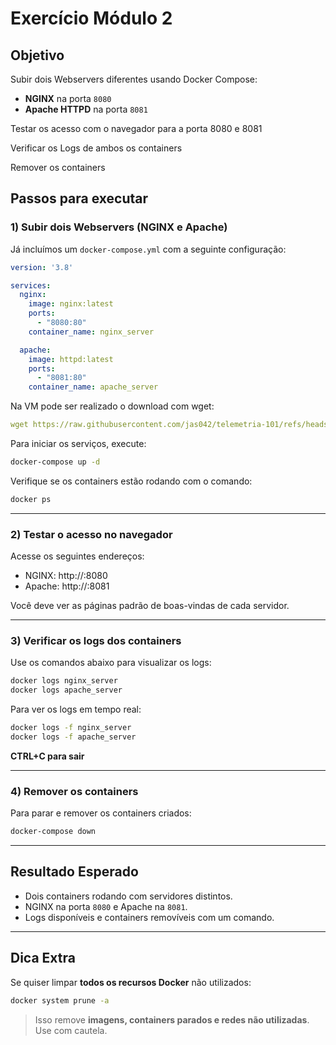 # Exercício Módulo 2

## Objetivo

Subir dois Webservers diferentes usando Docker Compose:
- **NGINX** na porta `8080`
- **Apache HTTPD** na porta `8081`

Testar os acesso com o navegador para a porta 8080 e 8081

Verificar os Logs de ambos os containers

Remover os containers

## Passos para executar

### 1) Subir dois Webservers (NGINX e Apache)

Já incluímos um `docker-compose.yml` com a seguinte configuração:

```yaml
version: '3.8'

services:
  nginx:
    image: nginx:latest
    ports:
      - "8080:80"
    container_name: nginx_server

  apache:
    image: httpd:latest
    ports:
      - "8081:80"
    container_name: apache_server
```

Na VM pode ser realizado o download com wget:

```yaml
wget https://raw.githubusercontent.com/jas042/telemetria-101/refs/heads/main/modulo_2/docker-compose.yml
```

Para iniciar os serviços, execute:

```bash
docker-compose up -d
```

Verifique se os containers estão rodando com o comando:

```bash
docker ps
```
---

### 2) Testar o acesso no navegador

Acesse os seguintes endereços:

- NGINX: http://<IP-da-VM>:8080
- Apache: http://<IP-da-VM>:8081

Você deve ver as páginas padrão de boas-vindas de cada servidor.

---

### 3) Verificar os logs dos containers

Use os comandos abaixo para visualizar os logs:

```bash
docker logs nginx_server
docker logs apache_server
```

Para ver os logs em tempo real:

```bash
docker logs -f nginx_server
docker logs -f apache_server
```
**CTRL+C para sair**

---

### 4) Remover os containers

Para parar e remover os containers criados:

```bash
docker-compose down
```

---

## Resultado Esperado

- Dois containers rodando com servidores distintos.
- NGINX na porta `8080` e Apache na `8081`.
- Logs disponíveis e containers removíveis com um comando.

---

## Dica Extra

Se quiser limpar **todos os recursos Docker** não utilizados:

```bash
docker system prune -a
```

> Isso remove **imagens, containers parados e redes não utilizadas**. Use com cautela.
